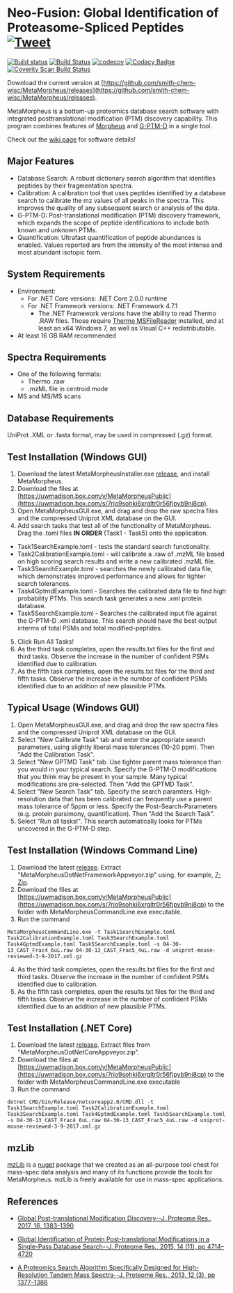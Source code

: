 # Neo-Fusion: Global Identification of Proteasome-Spliced Peptides <a href="https://twitter.com/intent/tweet?text=Discover PTMs in bottom-up data with MetaMorpheus https://tinyurl.com/y9an55ah"> <img src="https://img.shields.io/twitter/url/http/shields.io.svg?style=social" alt="Tweet"></a>

[![Build status](https://ci.appveyor.com/api/projects/status/0kpjdrn9tn6y387k/branch/master?svg=true)](https://ci.appveyor.com/project/stefanks/metamorpheus/branch/master)
[![Build Status](https://travis-ci.org/smith-chem-wisc/MetaMorpheus.svg?branch=master)](https://travis-ci.org/smith-chem-wisc/MetaMorpheus/branches)
[![codecov](https://codecov.io/gh/smith-chem-wisc/MetaMorpheus/branch/master/graph/badge.svg)](https://codecov.io/gh/smith-chem-wisc/MetaMorpheus/branch/master)
[![Codacy Badge](https://api.codacy.com/project/badge/Grade/a610ab7d56904e85846fae61f79ea925?branch=master)](https://www.codacy.com/app/solntsev_2/MetaMorpheus/dashboard?bid=5044926)
<a href="https://scan.coverity.com/projects/metamorpheus">
  <img alt="Coverity Scan Build Status"
       src="https://scan.coverity.com/projects/11282/badge.svg"/>
</a>

Download the current version at [https://github.com/smith-chem-wisc/MetaMorpheus/releases](https://github.com/smith-chem-wisc/MetaMorpheus/releases).
 
MetaMorpheus is a bottom-up proteomics database search software with integrated posttranslational modification (PTM) discovery capability.
This program combines features of [Morpheus](https://github.com/cwenger/Morpheus) and [G-PTM-D](https://github.com/smith-chem-wisc/gptmd) in a single tool.

Check out the [wiki page](https://github.com/smith-chem-wisc/MetaMorpheus/wiki) for software details!

## Major Features

* Database Search: A robust dictionary search algorithm that identifies peptides by their fragmentation spectra.
* Calibration: A calibration tool that uses peptides identified by a database search to calibrate the mz values of all peaks in the spectra. This improves the quality of any subsequent search or analysis of the data.
* G-PTM-D: Post-translational modification (PTM) discovery framework, which expands the scope of peptide identifications to include both known and unknown PTMs.
* Quantification: Ultrafast quantification of peptide abundances is enabled. Values reported are from the intensity of the most intense and most abundant isotopic form.

## System Requirements

* Environment:
  * For .NET Core versions: .NET Core 2.0.0 runtime
  * For .NET Framework versions: .NET Framework 4.7.1
    * The .NET Framework versions have the ability to read Thermo .RAW files. Those require [Thermo MSFileReader](https://thermo.flexnetoperations.com/control/thmo/search?query=MSFileReader) installed, and at least an x64 Windows 7, as well as Visual C++ redistributable. 
* At least 16 GB RAM recommended


## Spectra Requirements

* One of the following formats:
   * Thermo .raw
   * .mzML file in centroid mode
* MS and MS/MS scans

## Database Requirements

UniProt .XML or .fasta format, may be used in compressed (.gz) format.

## Test Installation (Windows GUI)

1. Download the latest MetaMorpheusInstaller.exe [release](https://github.com/smith-chem-wisc/MetaMorpheus/releases), and install MetaMorpheus.
2. Download the files at [https://uwmadison.box.com/v/MetaMorpheusPublic](https://uwmadison.box.com/s/7rjo9sohki6xrgltr0r56fjpyb9ni8cp).
3. Open MetaMorpheusGUI.exe, and drag and drop the raw spectra files and the compressed Uniprot XML database on the GUI.
4. Add search tasks that test all of the functionality of MetaMorpheus. Drag the .toml files **IN ORDER** (Task1 - Task5) onto the application. 
  * Task1SearchExample.toml - tests the standard search functionality.
  * Task2CalibrationExample.toml - will calibrate a .raw of .mzML file based on high scoring search results and write a new calibrated .mzML file.
  * Task3SearchExample.toml - searches the newly calibrated data file, which demonstrates improved performance and allows for tighter search tolerances.
  * Task4GptmdExample.toml - Searches the calibrated data file to find high probability PTMs. This search task generates a new .xml protein database.
  * Task5SearchExample.toml - Searches the calibrated input file against the G-PTM-D .xml database. This search should have the best output interms of total PSMs and total modified-peptides.
5. Click Run All Tasks!
6. As the third task completes, open the results.txt files for the first and third tasks. Observe the increase in the number of confident PSMs identified due to calibration.
7. As the fifth task completes, open the results.txt files for the third and fifth tasks. Observe the increase in the number of confident PSMs identified due to an addition of new plausible PTMs.


## Typical Usage (Windows GUI)
1. Open MetaMorpheusGUI.exe, and drag and drop the raw spectra files and the compressed Uniprot XML database on the GUI.
2. Select "New Calibrate Task" tab and enter the appropriate search parameters, using slightly liberal mass tolerances (10-20 ppm). Then "Add the Calibration Task".
3. Select "New GPTMD Task" tab. Use tighter parent mass tolerance than you would in your typical search. Specify the G-PTM-D modifications that you think may be present in your sample. Many typical modifications are pre-selected. Then "Add the GPTMD Task".
4. Select "New Search Task" tab. Specify the search paramters. High-resolution data that has been calibrated can frequently use a parent mass tolerance of 5ppm or less. Specify the Post-Search-Parameters (e.g. protein parsimony, quantification). Then "Add the Search Task".
5. Select "Run all tasks!". This search automatically looks for PTMs uncovered in the G-PTM-D step.

## Test Installation (Windows Command Line)

1. Download the latest [release](https://github.com/smith-chem-wisc/MetaMorpheus/releases). Extract "MetaMorpheusDotNetFrameworkAppveyor.zip" using, for example, [7-Zip](http://www.7-zip.org/).
2. Download the files at [https://uwmadison.box.com/v/MetaMorpheusPublic](https://uwmadison.box.com/s/7rjo9sohki6xrgltr0r56fjpyb9ni8cp) to the folder with MetaMorpheusCommandLine.exe executable.
3. Run the command

```
MetaMorpheusCommandLine.exe -t Task1SearchExample.toml Task2CalibrationExample.toml Task3SearchExample.toml Task4GptmdExample.toml Task5SearchExample.toml -s 04-30-13_CAST_Frac4_6uL.raw 04-30-13_CAST_Frac5_4uL.raw -d uniprot-mouse-reviewed-3-9-2017.xml.gz
```
4. As the third task completes, open the results.txt files for the first and third tasks. Observe the increase in the number of confident PSMs identified due to calibration.
5. As the fifth task completes, open the results.txt files for the third and fifth tasks. Observe the increase in the number of confident PSMs identified due to an addition of new plausible PTMs.

## Test Installation (.NET Core)

1. Download the latest [release](https://github.com/smith-chem-wisc/MetaMorpheus/releases). Extract files from "MetaMorpheusDotNetCoreAppveyor.zip".
2. Download the files at [https://uwmadison.box.com/v/MetaMorpheusPublic](https://uwmadison.box.com/s/7rjo9sohki6xrgltr0r56fjpyb9ni8cp) to the folder with MetaMorpheusCommandLine.exe executable
3. Run the command

```
dotnet CMD/bin/Release/netcoreapp2.0/CMD.dll -t Task1SearchExample.toml Task2CalibrationExample.toml Task3SearchExample.toml Task4GptmdExample.toml Task5SearchExample.toml -s 04-30-13_CAST_Frac4_6uL.raw 04-30-13_CAST_Frac5_4uL.raw -d uniprot-mouse-reviewed-3-9-2017.xml.gz
```

## mzLib


[mzLib](https://github.com/smith-chem-wisc/mzLib) is a [nuget](https://www.nuget.org/packages/mzLib/) package that we created as an all-purpose tool chest for mass-spec data analysis and many of its functions provide the tools for MetaMorpheus. mzLib is freely available for use in mass-spec applications.


## References

* [Global Post-translational Modification Discovery--J. Proteome Res., 2017, 16, 1383-1390](http://pubs.acs.org/doi/abs/10.1021/acs.jproteome.6b00034)

* [Global Identification of Protein Post-translational Modifications in a Single-Pass Database Search--J. Proteome Res., 2015, 14 (11), pp 4714–4720](http://pubs.acs.org/doi/abs/10.1021/acs.jproteome.5b00599)

* [A Proteomics Search Algorithm Specifically Designed for High-Resolution Tandem Mass Spectra--J. Proteome Res., 2013, 12 (3), pp 1377–1386](http://pubs.acs.org/doi/abs/10.1021/pr301024c)
